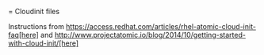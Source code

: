 = Cloudinit files

Instructions from https://access.redhat.com/articles/rhel-atomic-cloud-init-faq[here] and http://www.projectatomic.io/blog/2014/10/getting-started-with-cloud-init/[here]
